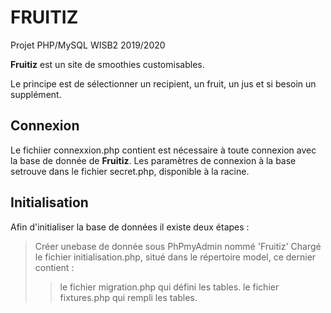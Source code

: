 # FRUITIZ

Projet PHP/MySQL
WISB2 2019/2020

**Fruitiz** est un site de smoothies customisables.

Le principe est de sélectionner un recipient, un fruit, un jus et si besoin un supplément.

## Connexion

Le fichiier connexxion.php contient est nécessaire à toute connexion avec la base de donnée de **Fruitiz**.
Les paramètres de connexion à la base setrouve dans le fichier secret.php, disponible à la racine.

## Initialisation

Afin d'initialiser la base de données il existe deux étapes :

>Créer unebase de donnée sous PhPmyAdmin nommé 'Fruitiz'
>Chargé le fichier initialisation.php, situé dans le répertoire model, ce dernier contient :
>>le fichier migration.php qui défini les tables.
>>le fichier fixtures.php qui rempli les tables.
